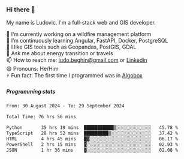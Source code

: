 ### Hi there 👋

My name is Ludovic. I'm a full-stack web and GIS developer.

 🔭 I’m currently working on a wildfire management platform<br/>
 🌱 I’m continuously learning Angular, FastAPI, Docker, PostgreSQL<br/>
 👯 I like GIS tools such as Geopandas, PostGIS, GDAL<br/>
 💬 Ask me about energy transition or travels<br/>
 📫 How to reach me: ludo.beghin@gmail.com or [Linkedin](https://www.linkedin.com/in/ludovic-beghin/)<br/>
 😄 Pronouns: He/Him<br/>
 ⚡ Fun fact: The first time I programmed was in [Algobox](https://fr.wikipedia.org/wiki/Algobox)<br/>

##### Programming stats
<!--START_SECTION:waka-->

```txt
From: 30 August 2024 - To: 29 September 2024

Total Time: 76 hrs 56 mins

Python       35 hrs 19 mins  ███████████▒░░░░░░░░░░░░░   45.78 %
TypeScript   28 hrs 52 mins  █████████▒░░░░░░░░░░░░░░░   37.42 %
HTML         4 hrs 45 mins   █▓░░░░░░░░░░░░░░░░░░░░░░░   06.17 %
PowerShell   2 hrs 15 mins   ▓░░░░░░░░░░░░░░░░░░░░░░░░   02.93 %
JSON         1 hr 36 mins    ▓░░░░░░░░░░░░░░░░░░░░░░░░   02.08 %
```

<!--END_SECTION:waka-->
